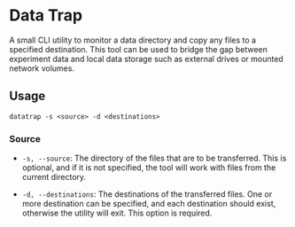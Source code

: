 # Data Trap

A small CLI utility to monitor a data directory and copy any files to a specified destination. This tool can be used to bridge the gap between experiment data and local data storage such as external drives or mounted network volumes.

## Usage

`datatrap -s <source> -d <destinations>`

### Source

- `-s, --source`: The directory of the files that are to be transferred. This is optional, and if it is not specified, the tool will work with files from the current directory.

- `-d, --destinations`: The destinations of the transferred files. One or more destination can be specified, and each destination should exist, otherwise the utility will exit. This option is required.
